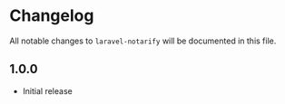 # Changelog

All notable changes to `laravel-notarify` will be documented in this file.

## 1.0.0

- Initial release
